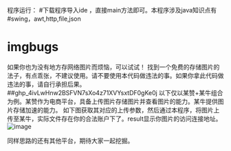 程序运行：
#下载程序导入ide ，直接main方法即可。本程序涉及java知识点有
#swing，awt,http,file,json

# imgbugs
如果你也为没有地方存网络图片而烦恼，可以试试！
找到一个免费的存储图片的法子，有点乖张，不建议使用。请不要使用本代码做违法的事。如果你拿此代码做违法的事，请自行承担后果。
##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
以下仅以某赞+某牛组合为例。某赞作为电商平台，具备上传图片存储图片并查看图片的能力。某牛提供图片存储加速的能力。
如下图获取其对应的上传参数，然后通过本程序，将图片上传至某牛，实际文件存在你的合法账户下了。result显示你图片的访问连接地址。
![image](https://user-images.githubusercontent.com/17639336/139355817-3f6e2e4e-5800-4d91-a127-01ee21d9637d.png)


同样思路的还有其他平台，期待大家一起挖掘。
